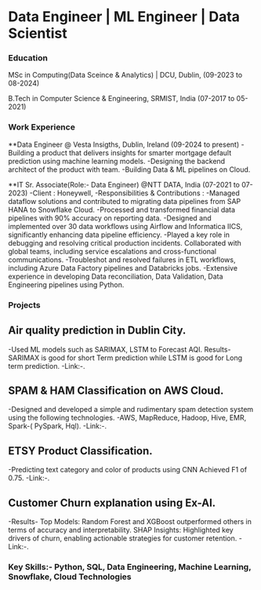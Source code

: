# Data Engineer | ML Engineer | Data Scientist

### Education
MSc in Computing(Data Sceince & Analytics) | DCU, Dublin, (09-2023 to 08-2024)

B.Tech in Computer Science & Engineering, SRMIST, India (07-2017 to 05-2021)

### Work Experience
**Data Engineer @ Vesta Insigths, Dublin, Ireland (09-2024 to present)
-Building a product that delivers insights for smarter mortgage default prediction using machine learning models.
-Designing the backend architect of the product with team.
-Building Data & ML pipelines on Cloud.

**IT Sr. Associate(Role:- Data Engineer) @NTT DATA, India (07-2021 to 07-2023)
-Client : Honeywell,
-Responsibilities & Contributions :
-Managed dataflow solutions and contributed to migrating data pipelines from SAP HANA to Snowflake Cloud.
-Processed and transformed financial data pipelines with 90% accuracy on reporting data.
-Designed and implemented over 30 data workflows using Airflow and Informatica IICS, significantly enhancing data
 pipeline efficiency.
-Played a key role in debugging and resolving critical production incidents. Collaborated with global teams, including
 service escalations and cross-functional communications.
-Troubleshot and resolved failures in ETL workflows, including Azure Data Factory pipelines and Databricks jobs.
-Extensive experience in developing Data reconciliation, Data Validation, Data Engineering pipelines using Python.

### Projects
## Air quality prediction in Dublin City.
   -Used ML models such as SARIMAX, LSTM to Forecast AQI.
   Results- SARIMAX is good for short Term prediction while LSTM is good for Long term prediction.
   -Link:-.
## SPAM & HAM Classification on AWS Cloud.
   -Designed and developed a simple and rudimentary spam detection system using the following technologies.
   -AWS, MapReduce, Hadoop, Hive, EMR, Spark-( PySpark, Hql).
   -Link:-.
## ETSY Product Classification.
   -Predicting text category and color of products using CNN Achieved F1 of 0.75.
   -Link:-.
## Customer Churn explanation using Ex-AI.
  -Results- Top Models: Random Forest and XGBoost outperformed others in terms of accuracy and interpretability.
            SHAP Insights: Highlighted key drivers of churn, enabling actionable strategies for customer retention.
   -Link:-.


### Key Skills:- Python, SQL, Data Engineering, Machine Learning, Snowflake, Cloud Technologies


